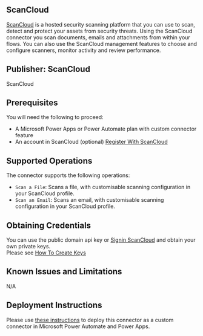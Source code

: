 
## ScanCloud 
[ScanCloud](https://scancloud.io) is a hosted security scanning platform that you can use to scan, detect and protect your assets from security threats.
Using the ScanCloud connector you scan documents, emails and attachments from within your flows.
You can also use the ScanCloud management features to choose and configure scanners, monitor activity and review performance.

## Publisher: ScanCloud
ScanCloud

## Prerequisites
You will need the following to proceed:
* A Microsoft Power Apps or Power Automate plan with custom connector feature
* An account in ScanCloud (optional) [Register With ScanCloud](https://scancloud.io/index.php/registration)

## Supported Operations
The connector supports the following operations:
* `Scan a File`: Scans a file, with customisable scanning configuration in your ScanCloud profile.
* `Scan an Email`: Scans an email, with customisable scanning configuration in your ScanCloud profile.

## Obtaining Credentials
You can use the public domain api key or [Signin ScanCloud](https://scancloud.io/index.php/signin) and obtain your own private keys.  
Please see [How To Create Keys](https://scancloud.io/index.php/docs?doc=docs/HowTo/CreateKey)  


## Known Issues and Limitations
N/A

## Deployment Instructions
Please use [these instructions](https://docs.microsoft.com/en-us/connectors/custom-connectors/paconn-cli) to deploy this connector as a custom connector in Microsoft Power Automate and Power Apps.
